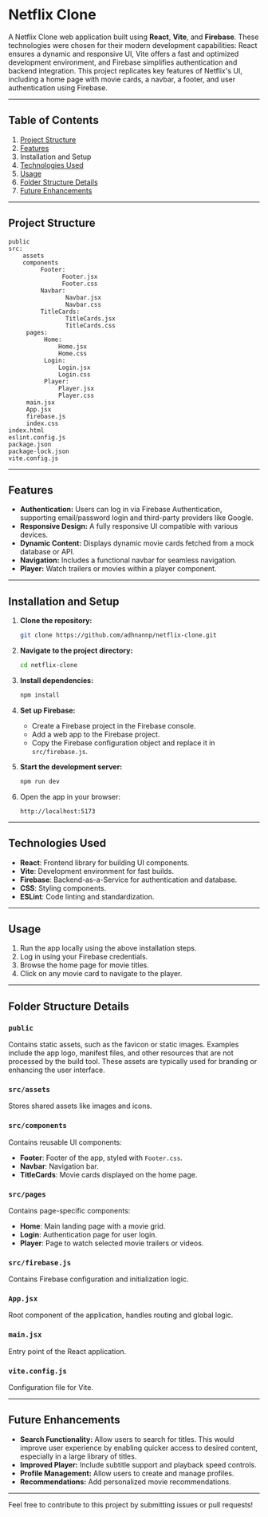 # Netflix Clone

A Netflix Clone web application built using **React**, **Vite**, and **Firebase**. These technologies were chosen for their modern development capabilities: React ensures a dynamic and responsive UI, Vite offers a fast and optimized development environment, and Firebase simplifies authentication and backend integration. This project replicates key features of Netflix's UI, including a home page with movie cards, a navbar, a footer, and user authentication using Firebase.

---

## Table of Contents

1. [Project Structure](#project-structure)
2. [Features](#features)
3. Installation and Setup
4. [Technologies Used](#technologies-used)
5. [Usage](#usage)
6. [Folder Structure Details](#folder-structure-details)
7. [Future Enhancements](#future-enhancements)

---

## Project Structure

```
public
src:
    assets
    components
         Footer:
               Footer.jsx
               Footer.css
         Navbar:
                Navbar.jsx
                Navbar.css        
         TitleCards:
                TitleCards.jsx
                TitleCards.css
     pages:
          Home:
              Home.jsx
              Home.css
          Login:
              Login.jsx
              Login.css  
          Player:
              Player.jsx
              Player.css  
     main.jsx
     App.jsx
     firebase.js
     index.css
index.html
eslint.config.js
package.json
package-lock.json
vite.config.js
```

---

## Features

- **Authentication:** Users can log in via Firebase Authentication, supporting email/password login and third-party providers like Google.
- **Responsive Design:** A fully responsive UI compatible with various devices.
- **Dynamic Content:** Displays dynamic movie cards fetched from a mock database or API.
- **Navigation:** Includes a functional navbar for seamless navigation.
- **Player:** Watch trailers or movies within a player component.

---

## Installation and Setup

1. **Clone the repository:**

   ```bash
   git clone https://github.com/adhnannp/netflix-clone.git
   ```

2. **Navigate to the project directory:**

   ```bash
   cd netflix-clone
   ```

3. **Install dependencies:**

   ```bash
   npm install
   ```

4. **Set up Firebase:**

   - Create a Firebase project in the Firebase console.
   - Add a web app to the Firebase project.
   - Copy the Firebase configuration object and replace it in `src/firebase.js`.

5. **Start the development server:**

   ```bash
   npm run dev
   ```

6. Open the app in your browser:

   ```
   http://localhost:5173
   ```

---

## Technologies Used

- **React**: Frontend library for building UI components.
- **Vite**: Development environment for fast builds.
- **Firebase**: Backend-as-a-Service for authentication and database.
- **CSS**: Styling components.
- **ESLint**: Code linting and standardization.

---

## Usage

1. Run the app locally using the above installation steps.
2. Log in using your Firebase credentials.
3. Browse the home page for movie titles.
4. Click on any movie card to navigate to the player.

---

## Folder Structure Details

### `public`

Contains static assets, such as the favicon or static images. Examples include the app logo, manifest files, and other resources that are not processed by the build tool. These assets are typically used for branding or enhancing the user interface.

### `src/assets`

Stores shared assets like images and icons.

### `src/components`

Contains reusable UI components:

- **Footer**: Footer of the app, styled with `Footer.css`.
- **Navbar**: Navigation bar.
- **TitleCards**: Movie cards displayed on the home page.

### `src/pages`

Contains page-specific components:

- **Home**: Main landing page with a movie grid.
- **Login**: Authentication page for user login.
- **Player**: Page to watch selected movie trailers or videos.

### `src/firebase.js`

Contains Firebase configuration and initialization logic.

### `App.jsx`

Root component of the application, handles routing and global logic.

### `main.jsx`

Entry point of the React application.

### `vite.config.js`

Configuration file for Vite.

---

## Future Enhancements

- **Search Functionality:** Allow users to search for titles. This would improve user experience by enabling quicker access to desired content, especially in a large library of titles.
- **Improved Player:** Include subtitle support and playback speed controls.
- **Profile Management:** Allow users to create and manage profiles.
- **Recommendations:** Add personalized movie recommendations.

---

Feel free to contribute to this project by submitting issues or pull requests!

